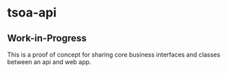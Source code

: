 # tsoa-api

## Work-in-Progress

This is a proof of concept for sharing core business interfaces and classes between an api and web app.
